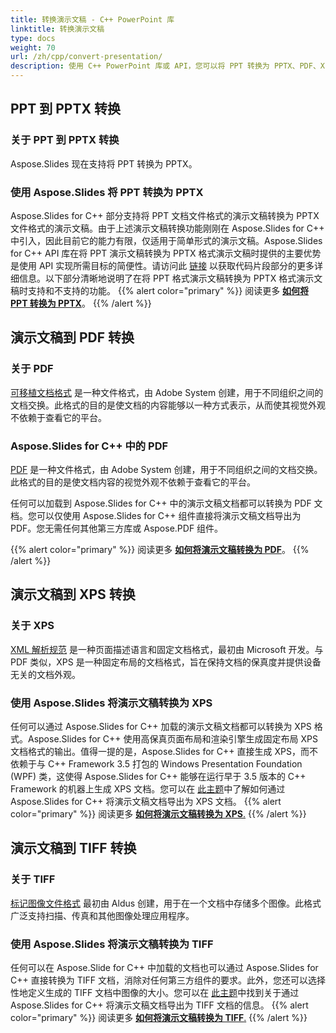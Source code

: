 ```yaml
---
title: 转换演示文稿 - C++ PowerPoint 库
linktitle: 转换演示文稿
type: docs
weight: 70
url: /zh/cpp/convert-presentation/
description: 使用 C++ PowerPoint 库或 API，您可以将 PPT 转换为 PPTX、PDF、XPS 和 Tiff 格式。
---
```


## **PPT 到 PPTX 转换**
### **关于 PPT 到 PPTX 转换**
Aspose.Slides 现在支持将 PPT 转换为 PPTX。
### **使用 Aspose.Slides 将 PPT 转换为 PPTX**
Aspose.Slides for C++ 部分支持将 PPT 文档文件格式的演示文稿转换为 PPTX 文件格式的演示文稿。由于上述演示文稿转换功能刚刚在 Aspose.Slides for C++ 中引入，因此目前它的能力有限，仅适用于简单形式的演示文稿。Aspose.Slides for C++ API 库在将 PPT 演示文稿转换为 PPTX 格式演示文稿时提供的主要优势是使用 API 实现所需目标的简便性。请访问此 [链接](/slides/zh/cpp/convert-presentation/) 以获取代码片段部分的更多详细信息。以下部分清晰地说明了在将 PPT 格式演示文稿转换为 PPTX 格式演示文稿时支持和不支持的功能。
{{% alert color="primary" %}} 
阅读更多 [**如何将 PPT 转换为 PPTX**](/slides/zh/cpp/convert-ppt-to-pptx/)。
{{% /alert %}}
## **演示文稿到 PDF 转换**
### **关于 PDF**
[可移植文档格式](https://en.wikipedia.org/wiki/PDF) 是一种文件格式，由 Adobe System 创建，用于不同组织之间的文档交换。此格式的目的是使文档的内容能够以一种方式表示，从而使其视觉外观不依赖于查看它的平台。
### **Aspose.Slides for C++ 中的 PDF**
[PDF](https://docs.fileformat.com/pdf/) 是一种文件格式，由 Adobe System 创建，用于不同组织之间的文档交换。此格式的目的是使文档内容的视觉外观不依赖于查看它的平台。

任何可以加载到 Aspose.Slides for C++ 中的演示文稿文档都可以转换为 PDF 文档。您可以仅使用 Aspose.Slides for C++ 组件直接将演示文稿文档导出为 PDF。您无需任何其他第三方库或 Aspose.PDF 组件。

{{% alert color="primary" %}} 
阅读更多 [**如何将演示文稿转换为 PDF**](/slides/zh/cpp/convert-powerpoint-ppt-and-pptx-to-pdf/)。
{{% /alert %}}

## **演示文稿到 XPS 转换**
### **关于 XPS**
[XML 解析规范](https://en.wikipedia.org/wiki/Open_XML_Paper_Specification) 是一种页面描述语言和固定文档格式，最初由 Microsoft 开发。与 PDF 类似，XPS 是一种固定布局的文档格式，旨在保持文档的保真度并提供设备无关的文档外观。
### **使用 Aspose.Slides 将演示文稿转换为 XPS**
任何可以通过 Aspose.Slides for C++ 加载的演示文稿文档都可以转换为 XPS 格式。Aspose.Slides for C++ 使用高保真页面布局和渲染引擎生成固定布局 XPS 文档格式的输出。值得一提的是，Aspose.Slides for C++ 直接生成 XPS，而不依赖于与 C++ Framework 3.5 打包的 Windows Presentation Foundation (WPF) 类，这使得 Aspose.Slides for C++ 能够在运行早于 3.5 版本的 C++ Framework 的机器上生成 XPS 文档。您可以在 [此主题](/slides/zh/cpp/convert-powerpoint-ppt-and-pptx-to-microsoft-xps-document/)中了解如何通过 Aspose.Slides for C++ 将演示文稿文档导出为 XPS 文档。
{{% alert color="primary" %}} 
阅读更多 [**如何将演示文稿转换为 XPS**.](/slides/zh/cpp/convert-powerpoint-to-xps/)
{{% /alert %}}
## **演示文稿到 TIFF 转换**
### **关于 TIFF**
[标记图像文件格式](https://en.wikipedia.org/wiki/TIFF) 最初由 Aldus 创建，用于在一个文档中存储多个图像。此格式广泛支持扫描、传真和其他图像处理应用程序。
### **使用 Aspose.Slides 将演示文稿转换为 TIFF**
任何可以在 Aspose.Slide for C++ 中加载的文档也可以通过 Aspose.Slides for C++ 直接转换为 TIFF 文档，消除对任何第三方组件的要求。此外，您还可以选择性地定义生成的 TIFF 文档中图像的大小。您可以在 [此主题](/slides/zh/cpp/convert-powerpoint-ppt-and-pptx-to-tiff/)中找到关于通过 Aspose.Slides for C++ 将演示文稿文档导出为 TIFF 文档的信息。
{{% alert color="primary" %}} 
阅读更多 [**如何将演示文稿转换为 TIFF**.](/slides/zh/cpp/convert-powerpoint-ppt-and-pptx-to-tiff/)
{{% /alert %}}